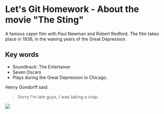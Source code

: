 # Let's Git Homework - About the movie "The Sting"

A famous caper film with Paul Newman and Robert Redford.
The film takes place in 1936, in the waning years of the Great Depression.

## Key words

* Soundtrack: The Entertainer
* Seven Oscars
* Plays during the Great Depression in Chicago. 


 Henry Gondorff said:
 
> Sorry I'm late guys, I was taking a crap.


<img src="https://en.wikipedia.org/wiki/The_Sting#/media/File:The_Sting_(1973_alt_poster).jpeg" />
